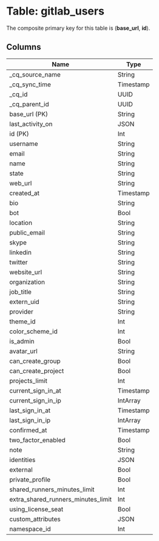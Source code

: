 # Table: gitlab_users

The composite primary key for this table is (**base_url**, **id**).

## Columns

| Name          | Type          |
| ------------- | ------------- |
|_cq_source_name|String|
|_cq_sync_time|Timestamp|
|_cq_id|UUID|
|_cq_parent_id|UUID|
|base_url (PK)|String|
|last_activity_on|JSON|
|id (PK)|Int|
|username|String|
|email|String|
|name|String|
|state|String|
|web_url|String|
|created_at|Timestamp|
|bio|String|
|bot|Bool|
|location|String|
|public_email|String|
|skype|String|
|linkedin|String|
|twitter|String|
|website_url|String|
|organization|String|
|job_title|String|
|extern_uid|String|
|provider|String|
|theme_id|Int|
|color_scheme_id|Int|
|is_admin|Bool|
|avatar_url|String|
|can_create_group|Bool|
|can_create_project|Bool|
|projects_limit|Int|
|current_sign_in_at|Timestamp|
|current_sign_in_ip|IntArray|
|last_sign_in_at|Timestamp|
|last_sign_in_ip|IntArray|
|confirmed_at|Timestamp|
|two_factor_enabled|Bool|
|note|String|
|identities|JSON|
|external|Bool|
|private_profile|Bool|
|shared_runners_minutes_limit|Int|
|extra_shared_runners_minutes_limit|Int|
|using_license_seat|Bool|
|custom_attributes|JSON|
|namespace_id|Int|